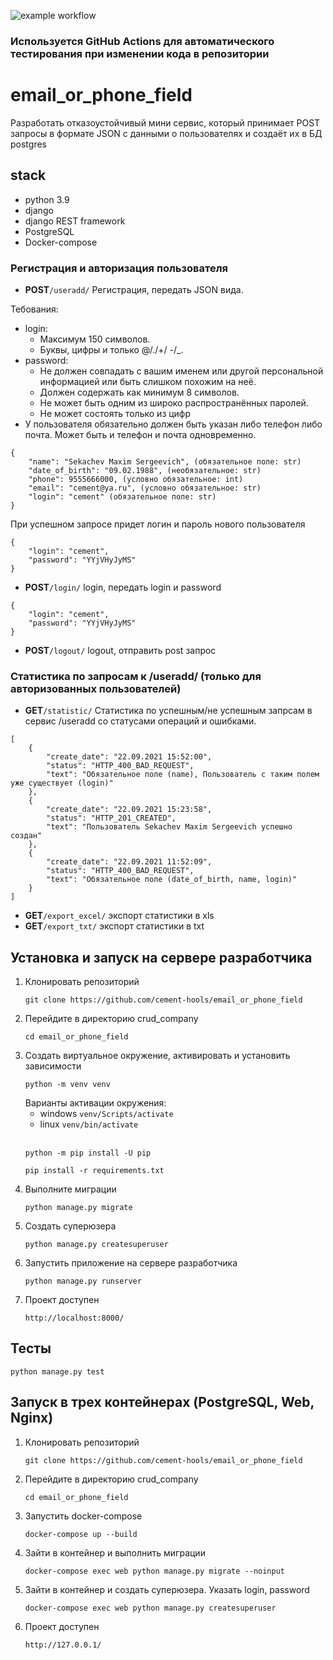 <!---
https://github.com/cement-hools/email_or_phone_field/badge.svg
--->
![example workflow](https://github.com/cement-hools/email_or_phone_field/actions/workflows/project_test.yml/badge.svg)
### Используется GitHub Actions для автоматического тестирования при изменении кода в репозитории

# email_or_phone_field
Разработать отказоустойчивый мини сервис, который принимает POST запросы 
в формате JSON с данными о пользователях и создаёт их в БД postgres 

## stack
- python 3.9
- django
- django REST framework
- PostgreSQL
- Docker-compose

### Регистрация и авторизация пользователя 
- **POST**```/useradd/``` Регистрация, передать JSON вида. 

Тебования:
- login:
  - Максимум 150 символов.
  - Буквы, цифры и только @/./+/ -/_.
- password:
   - Не должен совпадать с вашим именем или другой персональной информацией или быть слишком похожим на неё.
   - Должен содержать как минимум 8 символов.
   - Не может быть одним из широко распространённых паролей.
   - Не может состоять только из цифр
- У пользователя обязательно должен быть указан либо телефон либо почта. 
Может быть и телефон и почта одновременно.
```
{
    "name": "Sekachev Maxim Sergeevich", (обязательное поле: str)
    "date_of_birth": "09.02.1988", (необязательное: str)
    "phone": 9555666000, (условно обязательное: int)
    "email": "cement@ya.ru", (условно обязательное: str)
    "login": "cement" (обязательное поле: str)
}
``` 
При успешном запросе придет логин и пароль нового пользователя
```
{
    "login": "cement",
    "password": "YYjVHyJyMS"
}
```
- **POST**```/login/``` login, передать login и password
```
{
    "login": "cement",
    "password": "YYjVHyJyMS"
}
```
- **POST**```/logout/``` logout, отправить post запрос

### Статистика по запросам к /useradd/ (только для авторизованных пользователей)
- **GET**```/statistic/``` Статистика по успешным/не успешным запрсам в сервис /useradd со статусами операций и ошибками.
```
[
    {
        "create_date": "22.09.2021 15:52:00",
        "status": "HTTP_400_BAD_REQUEST",
        "text": "Обязательное поле (name), Пользователь с таким полем уже существует (login)"
    },
    {
        "create_date": "22.09.2021 15:23:58",
        "status": "HTTP_201_CREATED",
        "text": "Пользователь Sekachev Maxim Sergeevich успешно создан"
    },
    {
        "create_date": "22.09.2021 11:52:09",
        "status": "HTTP_400_BAD_REQUEST",
        "text": "Обязательное поле (date_of_birth, name, login)"
    }
]
```
- **GET**```/export_excel/``` экспорт статистики в xls
- **GET**```/export_txt/``` экспорт статистики в txt

## Установка и запуск на сервере разработчика
1. Клонировать репозиторий
    ```
    git clone https://github.com/cement-hools/email_or_phone_field
    ```
2. Перейдите в директорию crud_company
    ```
   cd email_or_phone_field
    ```
3. Создать виртуальное окружение, активировать и установить зависимости
    ``` 
   python -m venv venv
    ```
   Варианты активации окружения:
   - windows ``` venv/Scripts/activate ```
   - linux ``` venv/bin/activate ```
     <br><br>
   ```
   python -m pip install -U pip
   ```
   ```
   pip install -r requirements.txt
   ```
4. Выполните миграции
   ```
   python manage.py migrate
   ```
5. Создать суперюзера
   ```
   python manage.py createsuperuser
   ```
6. Запустить приложение на сервере разработчика
   ```
   python manage.py runserver
   ```
7. Проект доступен 
   ```
   http://localhost:8000/
   ```

## Тесты
```
python manage.py test
```

## Запуск в трех контейнерах (PostgreSQL, Web, Nginx)

1. Клонировать репозиторий
    ```
    git clone https://github.com/cement-hools/email_or_phone_field
    ```
2. Перейдите в директорию crud_company
    ```
   cd email_or_phone_field
    ```
3. Запустить docker-compose
    ```
    docker-compose up --build
    ```
4. Зайти в контейнер и выполнить миграции
    ```
    docker-compose exec web python manage.py migrate --noinput
    ```
5. Зайти в контейнер и создать суперюзера. Указать login, password
    ```
    docker-compose exec web python manage.py createsuperuser
    ```
7. Проект доступен 
   ```
   http://127.0.0.1/
   ```
